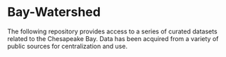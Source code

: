 # Bay-Watershed
The following repository provides access to a series of curated datasets related to the Chesapeake Bay.  Data has been acquired from a variety of public sources for centralization and use. 
